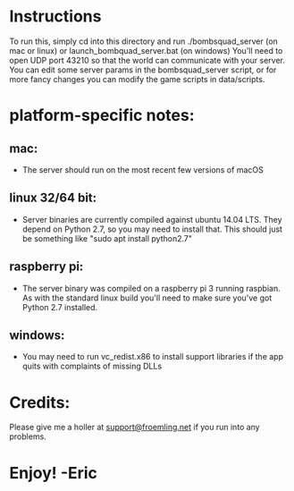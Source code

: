 
# Instructions
To run this, simply cd into this directory and run ./bombsquad_server (on mac or linux) or launch_bombquad_server.bat (on windows)
You'll need to open UDP port 43210 so that the world can communicate with your server.
You can edit some server params in the bombsquad_server script, or for more fancy changes you can modify the game scripts in data/scripts.

# platform-specific notes:

## mac:
- The server should run on the most recent few versions of macOS

## linux 32/64 bit:
- Server binaries are currently compiled against ubuntu 14.04 LTS. They depend on Python 2.7, so you may need to install that.
  This should just be something like "sudo apt install python2.7"

## raspberry pi:
- The server binary was compiled on a raspberry pi 3 running raspbian.
  As with the standard linux build you'll need to make sure you've got Python 2.7 installed.

## windows:
- You may need to run vc_redist.x86 to install support libraries if the app quits with complaints of missing DLLs

# Credits:
Please give me a holler at support@froemling.net if you run into any problems.

# Enjoy! -Eric

